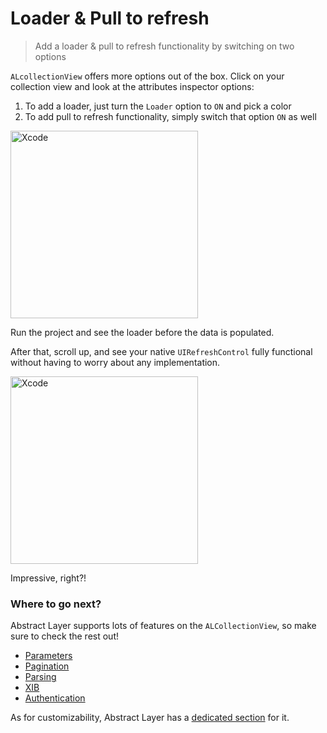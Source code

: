# Loader & Pull to refresh

> Add a loader & pull to refresh functionality by switching on two options

`ALcollectionView` offers more options out of the box.
Click on your collection view and look at the attributes inspector options:

1. To add a loader, just turn the `Loader` option to `ON` and pick a color
2. To add pull to refresh functionality, simply switch that option `ON` as well

<img width="300" alt="Xcode" src="../menu/collection-view/attachments/collection-view-loader.png">

Run the project and see the loader before the data is populated. 

After that, scroll up, and see your native `UIRefreshControl` fully functional without having to worry about any implementation.

<img width="300" alt="Xcode" src="../menu/collection-view/attachments/collection-view-refresh.png">

Impressive, right?!

### Where to go next?

Abstract Layer supports lots of features on the `ALCollectionView`, so make sure to check the rest out!

* [Parameters](/menu/collection-view/parameters)
* [Pagination](/menu/collection-view/pagination)
* [Parsing](/menu/collection-view/parsing)
* [XIB](/menu/collection-view/xib)
* [Authentication](/menu/collection-view/authentication)

As for customizability, Abstract Layer has a [dedicated section](/menu/collection-view/custom-cases) for it.